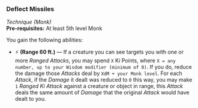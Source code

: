 ### Deflect Missiles
*Technique (Monk)*  
**Pre-requisites:** At least 5th level Monk  

You gain the following abilities:
* ⚡ **(Range 60 ft.)** — If a creature you can see targets you with one or more *Ranged Attacks*, you may spend `X` Ki Points, where `X = any number, up to your Wisdom modifier (minimum of 0)`. If you do, reduce the damage those *Attacks* deal by `XdM + your Monk level`. For each *Attack*, if the *Damage* it dealt was reduced to `0` this way, you may make `1` *Ranged Ki Attack* against a creature or object in range, this *Attack* deals the same amount of *Damage* that the original *Attack* would have dealt to you.
